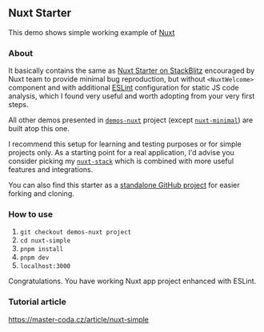 ## Nuxt Starter
This demo shows simple working example of [Nuxt](https://nuxt.com/)

### About
It basically contains the same as [Nuxt Starter on StackBlitz](https://stackblitz.com/github/nuxt/starter/tree/v3-stackblitz) encouraged by Nuxt team to provide minimal bug reproduction, but without `<NuxtWelcome>` component and with additional [ESLint](https://eslint.org/) configuration for static JS code analysis, which I found very useful and worth adopting from your very first steps.

All other demos presented in [`demos-nuxt`](https://github.com/AloisSeckar/demos-nuxt) project (except [`nuxt-minimal`](https://github.com/AloisSeckar/demos-nuxt/tree/main/nuxt-minimal)) are built atop this one.

I recommend this setup for learning and testing purposes or for simple projects only. As a starting point for a real application, I'd advise you consider picking my [`nuxt-stack`](https://github.com/AloisSeckar/nuxt-stack) which is combined with more useful features and integrations.

You can also find this starter as a [standalone GitHub project](https://github.com/AloisSeckar/nuxt-starter) for easier forking and cloning.

### How to use
1. `git checkout demos-nuxt project`
2. `cd nuxt-simple`
3. `pnpm install`
4. `pnpm dev` 
5. `localhost:3000` 

Congratulations. You have working Nuxt app project enhanced with ESLint.

### Tutorial article
https://master-coda.cz/article/nuxt-simple
